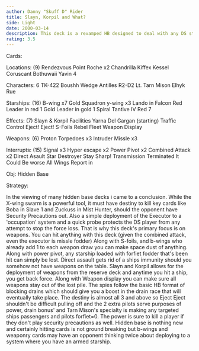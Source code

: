 ```yaml
---
author: Danny "Skuff D" Rider
title: Slayn, Korpil and What?
side: Light
date: 2000-03-14
description: This deck is a revamped HB designed to deal with any DS starships the old fashioned way...hitting them.
rating: 3.5
---
```

Cards: 

Locations: (9)
Rendezvous Point
Roche x2
Chandrilla
Kiffex
Kessel
Coruscant
Bothuwaii
Yavin 4

Characters: 6
TK-422
Boushh
Wedge Antilles
R2-D2
Lt. Tarn Mison
Elhyk Rue

Starships: (16)
B-wing x7
Gold Squadron y-wing x3
Lando in Falcon
Red Leader in red 1
Gold Leader in gold 1
Spiral
Tantive IV
Red 7

Effects: (7)
Slayn & Korpil Facilities
Yarna Del Gargan (starting)
Traffic Control
Eject! Eject!
S-Foils
Rebel Fleet
Weapon Display

Weapons: (6)
Proton Torpedoes x3
Intruder Missle x3

Interrupts: (15)
Signal x3
Hyper escape x2
Power Pivot x2
Combined Attack x2
Direct Asault
Star Destroyer
Stay Sharp!
Transmission Terminated
It Could Be worse
All Wings Report in

Obj:
Hidden Base



Strategy: 

In the viewing of many hidden base decks i came to a conclusion. While the X-wing swarm is a powerful tool, it must have destiny to kill key cards like Boba in Slave 1 and Zuckuss in Mist Hunter, should the opponent have Security Precautions out. Also a simple deployment of the Executor to a 'occupation' system and a quick probe protects the DS player from any attempt to stop the force loss.
     That is why this deck's primary focus is on weapons. You can hit anything with this deck (given the combined attack, even the executor is missle fodder) Along with S-foils, and b-wings who already add 1 to each weapon draw you can make space dust of anything. Along with power pivot, any starship loaded with forfiet fodder that's been hit can simply be lost. Direct assault gets rid of a ships immunity should you somehow not have weapons on the table.
Slayn and Korpil allows for the deployment of weapons from the reserve deck and anytime you hit a ship, you get back force. Along with Weapon display you can make sure all weapons stay out of the lost pile.
The spies follow the basic HB format of blocking drains which should give you a boost in the drain race that will eventually take place.
The destiny is almost all 3 and above so Eject Eject shouldn't be difficult pulling off and the 2 extra pilots serve purposes of power, drain bonus' and Tarn Mison's specialty is making any targeted ships passengers and pilots forfiet=0.
The power is sure to kill a player if they don't play security precautions as well.
Hidden base is nothing new and certainly hitting cards is not ground breaking but b-wings and weaponry cards may have an opponent thinking twice about deploying to a system where you have an armed starship. 